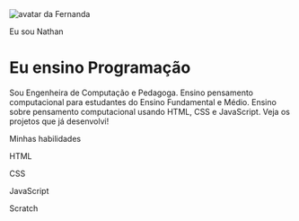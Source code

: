 <!DOCTYPE html>
<html lang="pt-br">
<head>
    <meta charset="UTF-8">
    <meta name="viewport" content="width=device-width, initial-scale=1.0">
    <link rel="stylesheet" href="style.css">
    <title>Meu portfólio</title>
</head>
<body>
    <img src="img/avatar-perfil.png" alt="avatar da Fernanda" srcset="">
    <p>Eu sou Nathan</p>
    <h1>Eu ensino Programação</h1>
    <p>Sou Engenheira de Computação e Pedagoga. Ensino pensamento computacional para estudantes do Ensino Fundamental e Médio. Ensino sobre pensamento computacional usando HTML, CSS e JavaScript. Veja os projetos que já desenvolvi! </p>
    <p>Minhas habilidades</p>
    <div>
            <p>HTML</p>
            <p>CSS</p>
            <p>JavaScript</p>
            <p>Scratch</p>
    </div>
</body>
</html>
